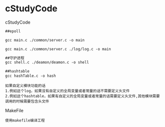 # cStudyCode
cStudyCode

```gcc
##epoll

gcc main.c ./common/server.c -o main

gcc main.c ./common/server.c ./log/log.c -o main

##守护进程
gcc shell.c ./deamon/deamon.c -o shell

##hashtable
gcc hashTable.c -o hash
```


```tip
如果自定义模块功能的话
1.例如这个log，如果没有自定义的全局变量或者常量的话不需要定义头文件
2.例如这个hashtable，如果有自定义的全局变量或者常量的话需要定义头文件,其他模块需要调用的时候需要包含头文件
```


MakeFile
```
使用makefile编译工程
```